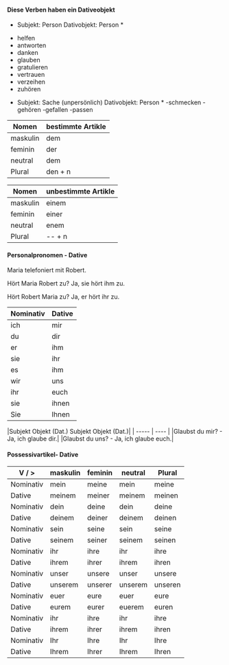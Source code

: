 #### Diese Verben haben ein Dativeobjekt 

* Subjekt: Person Dativobjekt: Person *

- helfen
- antworten
- danken
- glauben
- gratulieren
- vertrauen
- verzeihen
- zuhören

* Subjekt: Sache (unpersönlich) Dativobjekt: Person *
-schmecken
-gehören
-gefallen
-passen

| Nomen | bestimmte Artikle |
| ----- | ---- |
| maskulin | dem |
| feminin | der |
| neutral | dem |
| Plural | den + n |

| Nomen | unbestimmte Artikle |
| ----- | ---- |
| maskulin | einem |
| feminin | einer |
| neutral | enem|
| Plural | -- + n |

#### Personalpronomen - Dative

Maria telefoniert mit Robert.

Hört Maria Robert zu?
Ja, sie hört ihm zu.

Hört Robert Maria zu?
Ja, er hört ihr zu.

| Nominativ | Dative |
| ----- | ---- |
| ich | mir |
| du | dir |
| er | ihm |
| sie | ihr | 
| es | ihm |
| wir | uns | 
| ihr | euch |
| sie | ihnen |
| Sie | Ihnen |



|Subjekt Objekt (Dat.) Subjekt Objekt (Dat.)|
| ----- | ---- |
|Glaubst du mir? - Ja, ich glaube dir.|
|Glaubst du uns? - Ja, ich glaube euch.|

#### Possessivartikel- Dative

| V / > | maskulin | feminin | neutral | Plural |
|-----    | ----- | ---- | ----- | ---- |
|Nominativ|mein|meine|mein|meine|
|Dative|meinem|meiner|meinem|meinen |
|Nominativ|dein|deine|dein|deine|
|Dative|deinem|deiner|deinem|deinen|
|Nominativ|sein|seine|sein|seine|
|Dative|seinem|seiner|seinem|seinen|
|Nominativ|ihr|ihre|ihr|ihre|
|Dative|ihrem|ihrer|ihrem|ihren|
|Nominativ|unser|unsere|unser|unsere|
|Dative|unserem|unserer|unserem|unseren|
|Nominativ|euer|eure|euer|eure|
|Dative|eurem|eurer|euerem|euren|
|Nominativ|ihr|ihre|ihr|ihre|
|Dative|ihrem|ihrer|ihrem|ihren|
|Nominativ|Ihr|Ihre|Ihr|Ihre|
|Dative|Ihrem|Ihrer|Ihrem|Ihren|

